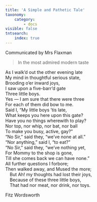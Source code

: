 ```yaml
---
title: 'A Simple and Pathetic Tale'
taxonomy:
    category:
        - docs
visible: false
tntsearch:
    index: true
---
```


<div class="author">Communicated by Mrs Flaxman</div>

> In the most admired modern taste

As I walk’d out the other evening late  
My mind in thoughtful serious state,  
Brooding o’er inward joys,  
I saw upon a five-barr’d gate  
Three little boys.  
Yes — I am sure that there were three  
For each of them did bow to me.  
Said I, “My little boys ’tis late,  
What keeps you here upon this gate?  
Have you no things wherewith to play?  
Nor top, nor whip, nor bat, nor ball  
To make you busy, active, gay?”  
“No Sir,” said they, “we’ve none at all.”  
“Nor anything,” said I, “to eat?”  
“No Sir,” said they, “we’ve nothing yet,  
For Mommy to the shop is gone,  
Till she comes back we can have none.”  
All further questions I forbore;  
Then walked away, and Mused the more;  
&emsp;But Ah! my thoughts had lost their joys,  
&emsp;Because of these three little boys,  
&emsp;That had nor meat, nor drink, nor toys.  
  
Fitz Wordsworth